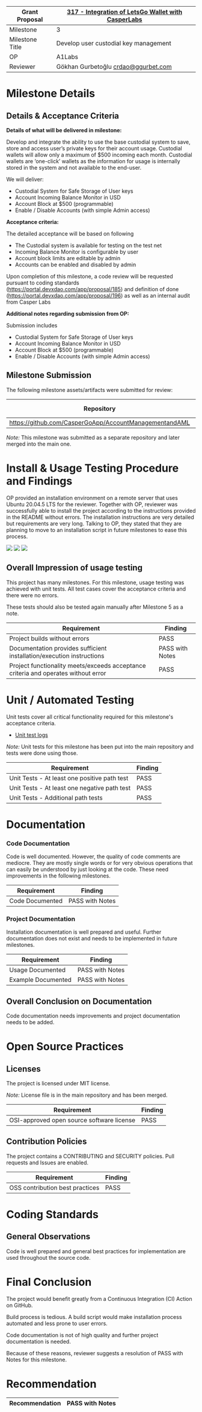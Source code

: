 Grant Proposal | [317 - Integration of LetsGo Wallet with CasperLabs](https://portal.devxdao.com/public-proposals/317)
------------ | -------------
Milestone | 3
Milestone Title | Develop user custodial key management
OP | A1Labs
Reviewer | Gökhan Gurbetoğlu <crdao@ggurbet.com>

# Milestone Details

## Details & Acceptance Criteria

**Details of what will be delivered in milestone:**

Develop and integrate the ability to use the base custodial system to save, store and access user’s private keys for their account usage. Custodial wallets will allow only a maximum of $500 incoming each month. Custodial wallets are ‘one-click’ wallets as the information for usage is internally stored in the system and not available to the end-user.

We will deliver:
- Custodial System for Safe Storage of User keys
- Account Incoming Balance Monitor in USD
- Account Block at $500 (programmable)
- Enable / Disable Accounts (with simple Admin access)

**Acceptance criteria:**

The detailed acceptance will be based on following

- The Custodial system is available for testing on the test net
- Incoming Balance Monitor is configurable by user
- Account block limits are editable by admin
- Accounts can be enabled and disabled by admin

Upon completion of this milestone, a code review will be requested pursuant to coding standards (https://portal.devxdao.com/app/proposal/185) and definition of done (https://portal.devxdao.com/app/proposal/196) as well as an internal audit from Casper Labs

**Additional notes regarding submission from OP:**

Submission includes 
- Custodial System for Safe Storage of User keys 
- Account Incoming Balance Monitor in USD 
- Account Block at $500 (programmable) 
- Enable / Disable Accounts (with simple Admin access)

## Milestone Submission

The following milestone assets/artifacts were submitted for review:

Repository | Revision Reviewed
------------ | -------------
https://github.com/CasperGoApp/AccountManagementandAML | 3519888

*Note:* This milestone was submitted as a separate repository and later merged into the main one.


# Install & Usage Testing Procedure and Findings

OP provided an installation environment on a remote server that uses Ubuntu 20.04.5 LTS for the reviewer. Together with OP, reviewer was successfully able to install the project according to the instructions provided in the README without errors. The installation instructions are very detailed but requirements are very long. Talking to OP, they stated that they are planning to move to an installation script in future milestones to ease this process.

![](assets/install-1.png)
![](assets/install-2.png)
![](assets/install-3.png)


## Overall Impression of usage testing

This project has many milestones. For this milestone, usage testing was achieved with unit tests. All test cases cover the acceptance criteria and there were no errors.

These tests should also be tested again manually after Milestone 5 as a note.

Requirement | Finding
------------ | -------------
Project builds without errors | PASS
Documentation provides sufficient installation/execution instructions | PASS with Notes
Project functionality meets/exceeds acceptance criteria and operates without error | PASS

# Unit / Automated Testing

Unit tests cover all critical functionality required for this milestone's acceptance criteria.

- [Unit test logs](assets/unit-tests.md)

*Note:* Unit tests for this milestone has been put into the main repository and tests were done using those.

Requirement | Finding
------------ | -------------
Unit Tests - At least one positive path test | PASS
Unit Tests - At least one negative path test | PASS
Unit Tests - Additional path tests | PASS

# Documentation

### Code Documentation

Code is well documented. However, the quality of code comments are mediocre. They are mostly single words or for very obvious operations that can easily be understood by just looking at the code. These need improvements in the following milestones.

Requirement | Finding
------------ | -------------
Code Documented | PASS with Notes

### Project Documentation

Installation documentation is well prepared and useful. Further documentation does not exist and needs to be implemented in future milestones.

Requirement | Finding
------------ | -------------
Usage Documented | PASS with Notes
Example Documented | PASS with Notes

## Overall Conclusion on Documentation

Code documentation needs improvements and project documentation needs to be added.

# Open Source Practices

## Licenses

The project is licensed under MIT license.

*Note:* License file is in the main repository and has been merged.

Requirement | Finding
------------ | -------------
OSI-approved open source software license | PASS

## Contribution Policies

The project contains a CONTRIBUTING and SECURITY policies. Pull requests and Issues are enabled.

Requirement | Finding
------------ | -------------
OSS contribution best practices | PASS


# Coding Standards

## General Observations

Code is well prepared and general best practices for implementation are used throughout the source code.


# Final Conclusion

The project would benefit greatly from a Continuous Integration (CI) Action on GitHub.

Build process is tedious. A build script would make installation process automated and less prone to user errors.

Code documentation is not of high quality and further project documentation is needed.

Because of these reasons, reviewer suggests a resolution of PASS with Notes for this milestone.


# Recommendation

Recommendation | PASS with Notes
------------ | -------------
